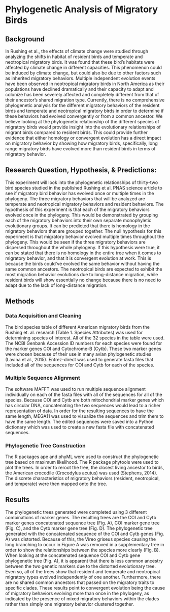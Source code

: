 # Phylogenetic Analysis of Migratory Birds 

## Background

In Rushing et al., the effects of climate change were studied through analyzing the shifts in habitat of resident birds and temperate and neotropical migratory birds. It was found that these bird’s habitats were affected by climate change in different capacities. This phenomenon could be induced by climate change, but could also be due to other factors such as inherited migratory behaviors. Multiple independent evolution events have been observed in neotropical migratory birds in North America as their populations have declined dramatically and their capacity to adapt and colonize has been severely affected and completely different from that of their ancestor’s shared migration type. Currently, there is no comprehensive phylogenetic analysis for the different migratory behaviors of the resident birds and temperate and neotropical migratory birds in order to determine if these behaviors had evolved convergently or from a common ancestor. We believe looking at the phylogenetic relationship of the different species of migratory birds would provide insight into the evolutionary relationships of migrant birds compared to resident birds. This could provide further evidence that either homology or convergent evolution has a direct impact on migratory behavior by showing how migratory birds, specifically, long range migratory birds have evolved more than resident birds in terms of migratory behavior.  

## Research Question, Hypothesis, & Predictions: 

This experiment will look into the phylogenetic relationships of thirty-two bird species studied in the published Rushing et al. PNAS science article to see if migratory bird behavior has evolved once or multiple times in the phylogeny. The three migratory behaviors that will be analyzed are temperate and neotropical migratory behaviors and resident behaviors. The hypothesis of this experiment is that each of the migratory behaviors evolved once in the phylogeny. This would be demonstrated by grouping each of the migratory behaviors into their own separate monophyletic evolutionary groups. It can be predicted that there is homology in the migratory behaviors that are grouped together. The null hypothesis for this experiment is that migratory behavior evolved multiple times throughout the phylogeny. This would be seen if the three migratory behaviors are dispersed throughout the whole phylogeny. If this hypothesis were true, it can be stated that there is no homology in the entire tree when it comes to migratory behavior, and that it is convergent evolution at work. This is because the birds could’ve evolved the same behavior without having the same common ancestors. The neotropical birds are expected to exhibit the most migration behavior evolutions due to long-distance migration, while resident birds will show essentially no change because there is no need to adapt due to the lack of long-distance migration.


## Methods

### Data Acquisition and Cleaning

The bird species table of different American migratory birds from the Rushing et. al. research (Table 1. Species Attributes) was used for determining species of interest. All of the 32 species in the table were used. The NCBI Genbank Accession ID numbers for each species were found for the marker genes COI and Cytochrome-B (Cytb). These two marker genes were chosen because of their use in many avian phylogenetic studies (Lavina et al., 2015). Entrez-direct was used to generate fasta files that included all of the sequences for COI and Cytb for each of the species. 

### Multiple Sequence Alignment

The software MAFFT was used to run multiple sequence alignment individually on each of the fasta files with all of the sequences for all of the species. Because COI and Cytb are both mitochondrial marker genes which has circular DNA, concatenating the two sequences would lead to a richer representation of data. In order for the resulting sequences to have the same length, MEGA11 was used to visualize the sequences and trim them to have the same length. The edited sequences were saved into a Python dictionary which was used to create a new fasta file with concatenated sequences. 

### Phylogenetic Tree Construction

The R packages ape and phyML were used to construct the phylogenetic tree based on maximum likelihood. The R package phytools were used to plot the trees. In order to reroot the tree, the closest living ancestor to birds, the American crocodile (Crocodylus acutus) was used (Stephens, 2014). The discrete characteristics of migratory behaviors (resident, neotropical, and temperate) were then mapped onto the tree. 

## Results

The phylogenetic trees generated were completed using 3 different combinations of marker genes. The resulting trees are the COI and Cytb marker genes concatenated sequence tree (Fig. A), COI marker gene tree (Fig. C), and the Cytb marker gene tree (Fig. D). The phylogenetic tree generated with the concatenated sequence of the COI and Cytb genes (Fig. A) was distorted. Because of this, the Vireo griseus species causing the long branching to occur in Figure A was removed in a supplementary tree in order to show the relationships between the species more clearly (Fig. B). When looking at the concatenated sequence COI and Cytb gene phylogenetic tree (Fig. A), it is apparent that there is less common ancestry between the two genetic markers due to the distorted evolutionary tree. Even so, all of the trees show that resident and temperate and neotropical migratory types evolved independently of one another. Furthermore, there are no shared common ancestors that passed on the migratory traits to specific clades. These results point to convergent evolution being the cause of migratory behaviors evolving more than once in the phylogeny, as indicated by the presence of mixed migratory behaviors within the clades rather than simply one migratory behavior clustered together.   

